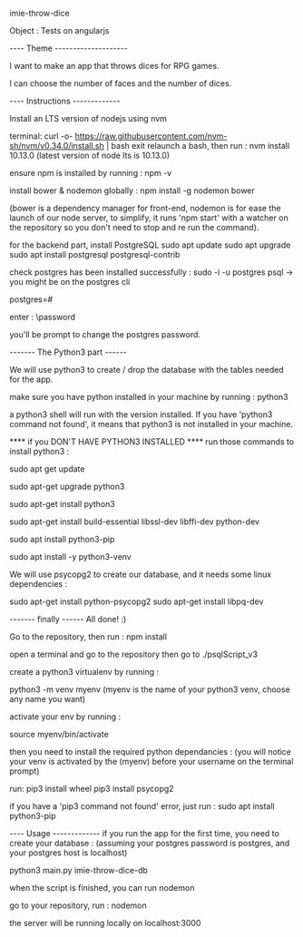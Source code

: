 imie-throw-dice

Object : Tests on angularjs

---- Theme --------------------

I want to make an app that throws dices for RPG games.

I can choose the number of faces and the number of dices.

---- Instructions -------------

Install an LTS version of nodejs
using nvm

terminal:
curl -o- https://raw.githubusercontent.com/nvm-sh/nvm/v0.34.0/install.sh | bash
exit
relaunch a bash, then run :
nvm install 10.13.0 (latest version of node lts is 10.13.0)

ensure npm is installed by running : npm -v

install bower & nodemon globally :
npm install -g nodemon bower

(bower is a dependency manager for front-end, nodemon is for ease the launch of our node server,
 to simplify, it runs 'npm start' with a watcher on the repository so you don't need to stop and re run the command).

for the backend part, install PostgreSQL
sudo apt update
sudo apt upgrade
sudo apt install postgresql postgresql-contrib

check postgres has been installed successfully :
sudo -i -u postgres
psql
-> you might be on the postgres cli

postgres=# 

enter : \password

you'll be prompt to change the postgres password.

------- The Python3 part ------

We will use python3 to create / drop the database with the tables needed for the app.

make sure you have python installed in your machine by running : python3

a python3 shell will run with the version installed.
If you have 'python3 command not found', it means that python3 is not installed in your machine.

**** if you DON'T HAVE PYTHON3 INSTALLED ****
run those commands to install python3 :

sudo apt get update

sudo apt-get upgrade python3

sudo apt-get install python3

sudo apt-get install build-essential libssl-dev libffi-dev python-dev

sudo apt install python3-pip

sudo apt install -y python3-venv

We will use psycopg2 to create our database, and it needs some linux dependencies :

sudo apt-get install python-psycopg2
sudo apt-get install libpq-dev

------- finally ------
All done! :)

Go to the repository, then run :
npm install

open a terminal and go to the repository
then go to ./psqlScript_v3

create a python3 virtualenv by running :

python3 -m venv myenv (myenv is the name of your python3 venv, choose any name you want)

activate your env by running :

source myenv/bin/activate

then you need to install the required python dependancies :
(you will notice your venv is activated by the (myenv) before your username on the terminal prompt)

run:
pip3 install wheel
pip3 install psycopg2

if you have a 'pip3 command not found' error, just run : sudo apt install python3-pip


---- Usage -------------
if you run the app for the first time, you need to create your database :
(assuming your postgres password is postgres, and your postgres host is localhost)

python3 main.py imie-throw-dice-db

when the script is finished, you can run nodemon

go to your repository, run : nodemon

the server will be running locally on localhost:3000


